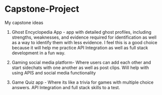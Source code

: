 # Capstone-Project
My capstone ideas

1. Ghost Encyclopedia App - app with detailed ghost profiles, including strengths, weaknesses, and evidence required for identification as well as a way to identify them with less evidence.
   I feel this is a good choice because it will help me practice API Integration as well as full stack development in a fun way.
3. Gaming social media platform- Where users can add each other and start sidechats with one another as well as post clips.
   Will help with using APIS and social media functionality
   
5. Game Quiz app - Where its like a trivia for games with multiple choice answers.
   API Integration and full stack skills to a test.
